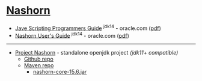 [Nashorn](https://en.wikipedia.org/wiki/Nashorn_(JavaScript_engine))
=========

* [Jave Scripting Programmers Guide](https://docs.oracle.com/en/java/javase/14/scripting/index.html) <sup>jdk14</sup> - oracle.com ([pdf](https://docs.oracle.com/en/java/javase/14/scripting/java-scripting-programmers-guide.pdf))
* [Nashorn User's Guide](https://docs.oracle.com/en/java/javase/14/nashorn/) <sup>jdk14</sup> - oracle.com ([pdf](https://docs.oracle.com/en/java/javase/14/nashorn/nashorn-users-guide.pdf))

---

* [Project Nashorn](https://openjdk.java.net/projects/nashorn/) - standalone openjdk project _(jdk11+ compatible)_
  - [Github repo](https://github.com/openjdk/nashorn)
  - [Maven repo](https://mvnrepository.com/artifact/org.openjdk.nashorn/nashorn-core)
    - [nashorn-core-15.6.jar](https://repo1.maven.org/maven2/org/openjdk/nashorn/nashorn-core/15.6/nashorn-core-15.6.jar)
